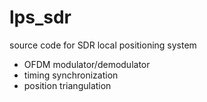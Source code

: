 # lps_sdr

source code for SDR local positioning system
* OFDM modulator/demodulator
* timing synchronization
* position triangulation
